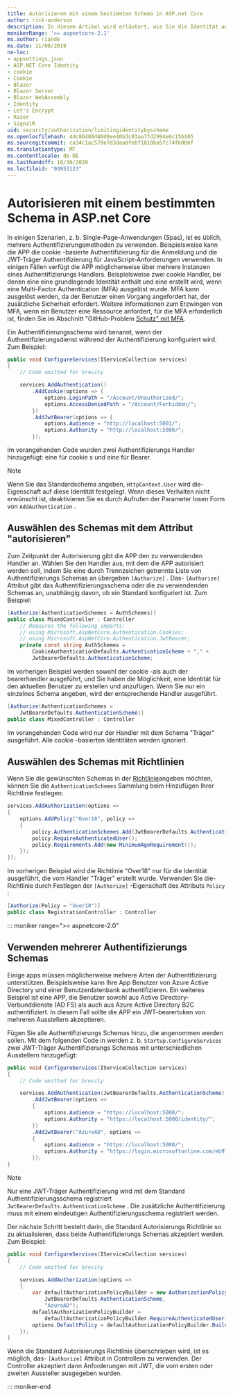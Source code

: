 ```yaml
---
title: Autorisieren mit einem bestimmten Schema in ASP.net Core
author: rick-anderson
description: In diesem Artikel wird erläutert, wie Sie die Identität auf ein bestimmtes Schema beschränken, wenn Sie mit mehreren Authentifizierungsmethoden arbeiten.
monikerRange: '>= aspnetcore-2.1'
ms.author: riande
ms.date: 11/08/2019
no-loc:
- appsettings.json
- ASP.NET Core Identity
- cookie
- Cookie
- Blazor
- Blazor Server
- Blazor WebAssembly
- Identity
- Let's Encrypt
- Razor
- SignalR
uid: security/authorization/limitingidentitybyscheme
ms.openlocfilehash: 4dc86480d40d8ee40b3c03aa7fd2994e6c15b105
ms.sourcegitcommit: ca34c1ac578e7d3daa0febf1810ba5fc74f60bbf
ms.translationtype: MT
ms.contentlocale: de-DE
ms.lasthandoff: 10/30/2020
ms.locfileid: "93053123"
---
```

# <a name="authorize-with-a-specific-scheme-in-aspnet-core"></a>Autorisieren mit einem bestimmten Schema in ASP.net Core

In einigen Szenarien, z. b. Single-Page-Anwendungen (Spas), ist es üblich, mehrere Authentifizierungsmethoden zu verwenden. Beispielsweise kann die APP die cookie -basierte Authentifizierung für die Anmeldung und die JWT-Träger Authentifizierung für JavaScript-Anforderungen verwenden. In einigen Fällen verfügt die APP möglicherweise über mehrere Instanzen eines Authentifizierungs Handlers. Beispielsweise zwei cookie Handler, bei denen eine eine grundlegende Identität enthält und eine erstellt wird, wenn eine Multi-Factor Authentication (MFA) ausgelöst wurde. MFA kann ausgelöst werden, da der Benutzer einen Vorgang angefordert hat, der zusätzliche Sicherheit erfordert. Weitere Informationen zum Erzwingen von MFA, wenn ein Benutzer eine Ressource anfordert, für die MFA erforderlich ist, finden Sie im Abschnitt "GitHub-Problem [Schutz" mit MFA](https://github.com/dotnet/AspNetCore.Docs/issues/15791#issuecomment-580464195).

Ein Authentifizierungsschema wird benannt, wenn der Authentifizierungsdienst während der Authentifizierung konfiguriert wird. Zum Beispiel:

```csharp
public void ConfigureServices(IServiceCollection services)
{
    // Code omitted for brevity

    services.AddAuthentication()
        .AddCookie(options => {
            options.LoginPath = "/Account/Unauthorized/";
            options.AccessDeniedPath = "/Account/Forbidden/";
        })
        .AddJwtBearer(options => {
            options.Audience = "http://localhost:5001/";
            options.Authority = "http://localhost:5000/";
        });
```

Im vorangehenden Code wurden zwei Authentifizierungs Handler hinzugefügt: eine für cookie s und eine für Bearer.

>[!NOTE]
>Wenn Sie das Standardschema angeben, `HttpContext.User` wird die-Eigenschaft auf diese Identität festgelegt. Wenn dieses Verhalten nicht erwünscht ist, deaktivieren Sie es durch Aufrufen der Parameter losen Form von `AddAuthentication` .

## <a name="selecting-the-scheme-with-the-authorize-attribute"></a>Auswählen des Schemas mit dem Attribut "autorisieren"

Zum Zeitpunkt der Autorisierung gibt die APP den zu verwendenden Handler an. Wählen Sie den Handler aus, mit dem die APP autorisiert werden soll, indem Sie eine durch Trennzeichen getrennte Liste von Authentifizierungs Schemas an übergeben `[Authorize]` . Das- `[Authorize]` Attribut gibt das Authentifizierungsschema oder die zu verwendenden Schemas an, unabhängig davon, ob ein Standard konfiguriert ist. Zum Beispiel:

```csharp
[Authorize(AuthenticationSchemes = AuthSchemes)]
public class MixedController : Controller
    // Requires the following imports:
    // using Microsoft.AspNetCore.Authentication.Cookies;
    // using Microsoft.AspNetCore.Authentication.JwtBearer;
    private const string AuthSchemes =
        CookieAuthenticationDefaults.AuthenticationScheme + "," +
        JwtBearerDefaults.AuthenticationScheme;
```

Im vorherigen Beispiel werden sowohl der cookie -als auch der bearerhandler ausgeführt, und Sie haben die Möglichkeit, eine Identität für den aktuellen Benutzer zu erstellen und anzufügen. Wenn Sie nur ein einzelnes Schema angeben, wird der entsprechende Handler ausgeführt.

```csharp
[Authorize(AuthenticationSchemes = 
    JwtBearerDefaults.AuthenticationScheme)]
public class MixedController : Controller
```

Im vorangehenden Code wird nur der Handler mit dem Schema "Träger" ausgeführt. Alle cookie -basierten Identitäten werden ignoriert.

## <a name="selecting-the-scheme-with-policies"></a>Auswählen des Schemas mit Richtlinien

Wenn Sie die gewünschten Schemas in der [Richtlinie](xref:security/authorization/policies)angeben möchten, können Sie die `AuthenticationSchemes` Sammlung beim Hinzufügen Ihrer Richtlinie festlegen:

```csharp
services.AddAuthorization(options =>
{
    options.AddPolicy("Over18", policy =>
    {
        policy.AuthenticationSchemes.Add(JwtBearerDefaults.AuthenticationScheme);
        policy.RequireAuthenticatedUser();
        policy.Requirements.Add(new MinimumAgeRequirement());
    });
});
```

Im vorherigen Beispiel wird die Richtlinie "Over18" nur für die Identität ausgeführt, die vom Handler "Träger" erstellt wurde. Verwenden Sie die-Richtlinie durch Festlegen der `[Authorize]` -Eigenschaft des Attributs `Policy` :

```csharp
[Authorize(Policy = "Over18")]
public class RegistrationController : Controller
```

::: moniker range=">= aspnetcore-2.0"

## <a name="use-multiple-authentication-schemes"></a>Verwenden mehrerer Authentifizierungs Schemas

Einige apps müssen möglicherweise mehrere Arten der Authentifizierung unterstützen. Beispielsweise kann Ihre App Benutzer von Azure Active Directory und einer Benutzerdatenbank authentifizieren. Ein weiteres Beispiel ist eine APP, die Benutzer sowohl aus Active Directory-Verbunddienste (AD FS) als auch aus Azure Active Directory B2C authentifiziert. In diesem Fall sollte die APP ein JWT-bearertoken von mehreren Ausstellern akzeptieren.

Fügen Sie alle Authentifizierungs Schemas hinzu, die angenommen werden sollen. Mit dem folgenden Code in werden z. b. `Startup.ConfigureServices` zwei JWT-Träger Authentifizierungs Schemas mit unterschiedlichen Ausstellern hinzugefügt:

```csharp
public void ConfigureServices(IServiceCollection services)
{
    // Code omitted for brevity

    services.AddAuthentication(JwtBearerDefaults.AuthenticationScheme)
        .AddJwtBearer(options =>
        {
            options.Audience = "https://localhost:5000/";
            options.Authority = "https://localhost:5000/identity/";
        })
        .AddJwtBearer("AzureAD", options =>
        {
            options.Audience = "https://localhost:5000/";
            options.Authority = "https://login.microsoftonline.com/eb971100-6f99-4bdc-8611-1bc8edd7f436/";
        });
}
```

> [!NOTE]
> Nur eine JWT-Träger Authentifizierung wird mit dem Standard Authentifizierungsschema registriert `JwtBearerDefaults.AuthenticationScheme` . Die zusätzliche Authentifizierung muss mit einem eindeutigen Authentifizierungsschema registriert werden.

Der nächste Schritt besteht darin, die Standard Autorisierungs Richtlinie so zu aktualisieren, dass beide Authentifizierungs Schemas akzeptiert werden. Zum Beispiel:

```csharp
public void ConfigureServices(IServiceCollection services)
{
    // Code omitted for brevity

    services.AddAuthorization(options =>
    {
        var defaultAuthorizationPolicyBuilder = new AuthorizationPolicyBuilder(
            JwtBearerDefaults.AuthenticationScheme,
            "AzureAD");
        defaultAuthorizationPolicyBuilder = 
            defaultAuthorizationPolicyBuilder.RequireAuthenticatedUser();
        options.DefaultPolicy = defaultAuthorizationPolicyBuilder.Build();
    });
}
```

Wenn die Standard Autorisierungs Richtlinie überschrieben wird, ist es möglich, das- `[Authorize]` Attribut in Controllern zu verwenden. Der Controller akzeptiert dann Anforderungen mit JWT, die vom ersten oder zweiten Aussteller ausgegeben wurden.

::: moniker-end
